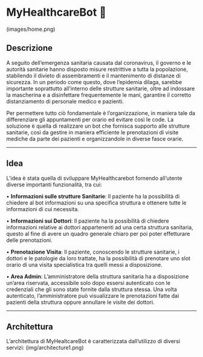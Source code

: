 # MyHealthcareBot 🤖

(images/home.png)

## Descrizione
A seguito dell’emergenza sanitaria causata dal coronavirus, il governo e le autorità sanitarie hanno
disposto misure restrittive a tutta la popolazione, stabilendo il divieto di assembramenti e il
mantenimento di distanze di sicurezza. In un periodo come questo, dove l’epidemia dilaga, sarebbe
importante soprattutto all’interno delle strutture sanitarie, oltre ad indossare la mascherina e a
disinfettare frequentemente le mani, garantire il corretto distanziamento di personale medico e
pazienti. 

Per permettere tutto ciò fondamentale è l’organizzazione, in maniera tale da differenziare
gli appuntamenti per orario ed evitare così le code. La soluzione è quella di realizzare un bot che
fornisca supporto alle strutture sanitarie, così da gestire in maniera efficiente le prenotazioni di
visite mediche da parte dei pazienti e organizzandole in diverse fasce orarie. 
***
## Idea
L’idea è stata quella di sviluppare MyHealthcarebot fornendo all’utente diverse importanti funzionalità, tra cui:

• **Informazioni sulle strutture Sanitarie**: Il paziente ha la possibilità di chiedere al bot informazioni su una specifica struttura e ottenere tutte le informazioni di cui necessita.

• **Informazioni sui Dottori**: Il paziente ha la possibilità di chiedere informazioni relative ai dottori appartenenti ad una certa struttura sanitaria, questo al fine di avere un quadro generale chiaro per poi poter effetturare delle prenotazioni.

• **Prenotazione Visita**: Il paziente, conoscendo le strutture sanitarie, i dottori e le patologie da loro trattate, ha la possibilità di prenotare uno slot orario di una visita specialistica tra quelli messi a disposizione.

• **Area Admin**: L’amministratore della struttura sanitaria ha a disposizione un’area riservata, accessibile solo dopo essersi autenticato con le credenziali che gli sono state fornite dalla struttura stessa. Una volta autenticato, l’amministratore può visualizzare le prenotazioni fatte dai pazienti della struttura oppure annullare le visite dei dottori.

***
## Architettura
L’architettura di MyHealtcareBot è caratterizzata dall’utilizzo di diversi servizi:
(img/architecture1.png)
